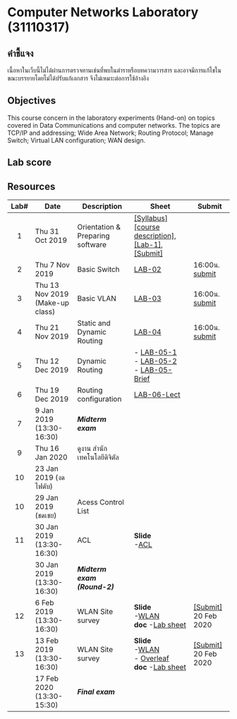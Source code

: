 # Computer Networks Laboratory (31110317)
## คำชี้แจง
เนื้อหาในเว็บนี้ไม่ได้ผ่านการตรวจทานเช่นที่พบในตำราหรือบทความวารสาร และอาจมีการแก้ไขในขณะบรรยายโดยไม่ได้ปรับแก้เอกสาร จึงไม่เหมาะต่อการใช้อ้างอิง

## Objectives
This course concern in the laboratory experiments (Hand-on) on topics covered in Data Communications and computer networks. The topics are TCP/IP and addressing; Wide Area Network; Routing Protocol; Manage Switch; Virtual LAN configuration; WAN design.
## Lab score


## Resources

| Lab# | Date | Description  |Sheet|Submit|
|:-----:|------|-------------|----|---|
| 1 |Thu 31 Oct 2019| Orientation & Preparing software| [[Syllabus]](https://drive.google.com/file/d/1Kdr0yXq6ZfJjV7yyoV9dvSruQMxQ-HaQ/view?usp=sharing)[[course description]](https://drive.google.com/file/d/1RkvaW7wQOsBuJgTCBwsBAqG8R4UxtUyK/view?usp=sharing), [[Lab-1]](https://drive.google.com/file/d/1znu10iFfT7SfTFj5mRNYdUyLuz1RBqaG/view?usp=sharing), [[Submit]](https://elab.cpek6.com) ||
| 2 |Thu 7 Nov 2019| Basic Switch | [LAB-02](https://drive.google.com/file/d/1Qwly-UeKe3_toNnzmUNtIvf2ZfazeFnP/view?usp=sharing) |16:00น. [submit](https://elab.cpek6.com)|
| 3 |Thu 13 Nov 2019 (Make-up class)| Basic VLAN | [LAB-03](https://drive.google.com/file/d/1FvKgqxq6mcOpxQ3NYqftb9_bUnPnIPoN/view?usp=sharing) |16:00น. [submit](https://elab.cpek6.com)|
|4|Thu 21 Nov 2019 | Static and Dynamic Routing| [LAB-04](https://drive.google.com/file/d/1aslSPW6D-A3JS7mytllkc5o-TFGwiDQG/view?usp=sharing)| 16:00น. [submit](https://elab.cpek6.com)|
|5|Thu 12 Dec 2019 | Dynamic Routing | - [LAB-05-1](https://drive.google.com/file/d/1-I1WFUdcJN8SF1CD8_aqL938hb0hHTeU/view?usp=sharing)<br> - [LAB-05-2](https://drive.google.com/file/d/1eYY4Ptr_1_M97rAqhcnRDhzzM2wykt3G/view?usp=sharing)<br> - [LAB-05-Brief](https://drive.google.com/file/d/1YQKPaUGz2Q3aTHEUTyy1TA85bgrZj92a/view?usp=sharing)||
|6|Thu 19 Dec 2019 | Routing configuration| [LAB-06-Lect](https://drive.google.com/file/d/15DPzN5dXE03K6om7pt67lRaVWGmzc8el/view?usp=sharing)||
| 7  |  9 Jan 2019 (13:30-16:30)   | ***Midterm exam***  |                 ||     
|9|Thu 16 Jan 2020 | ดูงาน สำนักเทคโนโลยีดิจิตัล|||
| 10  | 23 Jan 2019 (งด ไฟดับ)   |   |                 ||
| 10  | 29 Jan 2019 (ชดเชย)   | Acess Control List  |                 ||
| 11  |  30 Jan 2019 (13:30-16:30)   | ACL    |  **Slide**<br>-[ACL](https://drive.google.com/file/d/1kyL4JnKHziq9TrygI04-v4dGHihDrkhh/view?usp=sharing)               ||
|   |  30 Jan 2019 (13:30-16:30)   | ***Midterm exam (Round-2)***   |                 ||
| 12  |  6 Feb 2019 (13:30-16:30)   | WLAN Site survey    |  **Slide**<br>-[WLAN](https://drive.google.com/file/d/1zqFs3vo0ENKfAYT7-ItIeVHsx9AKUvdX/view?usp=sharing)  <br>**doc** -[Lab sheet](plan)  |[[Submit]](https://elab.cpek6.com) 20 Feb 2020|  
| 13  |  13 Feb 2019 (13:30-16:30)   | WLAN Site survey    |  **Slide**<br>-[WLAN](https://drive.google.com/file/d/1zqFs3vo0ENKfAYT7-ItIeVHsx9AKUvdX/view?usp=sharing)  <br> - [Overleaf](https://drive.google.com/open?id=1cUQQoU5Pe8M87SE-hKT8kiP8kW7E4fLt) <br> **doc** -[Lab sheet](plan)  |[[Submit]](https://elab.cpek6.com) 20 Feb 2020|  
|     | 17 Feb 2020 (13:30-15:30)   | ***Final exam***   |                ||

